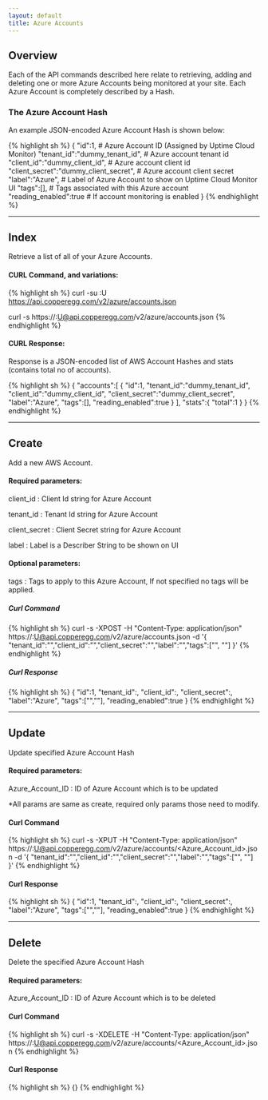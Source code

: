 ```yaml
---
layout: default
title: Azure Accounts
---
```


## Overview

Each of the API commands described here relate to retrieving, adding and deleting one or more Azure Accounts being monitored at your site.
Each Azure Account is completely described by a Hash.

### The Azure Account Hash

An example JSON-encoded Azure Account Hash is shown below:

{% highlight sh %}
{
    "id":1,                                      # Azure Account ID (Assigned by Uptime Cloud Monitor)
    "tenant_id":"dummy_tenant_id",               # Azure account tenant id
    "client_id":"dummy_client_id",               # Azure account client id
    "client_secret":"dummy_client_secret",       # Azure account client secret
    "label":"Azure",                             # Label of Azure Account to show on Uptime Cloud Monitor UI
    "tags":[],                                   # Tags associated with this Azure account
    "reading_enabled":true                       # If account monitoring is enabled
}
{% endhighlight %}

------

## Index

Retrieve a list of all of your Azure Accounts.

#### CURL Command, and variations:
{% highlight sh %}
curl -su <APIKEY>:U https://api.copperegg.com/v2/azure/accounts.json

curl -s https://<APIKEY>:U@api.copperegg.com/v2/azure/accounts.json
{% endhighlight %}


#### CURL Response:
Response is a JSON-encoded list of AWS Account Hashes and stats (contains total no of accounts).

{% highlight sh %}
{
    "accounts":[
                   {
                       "id":1,
                       "tenant_id":"dummy_tenant_id",
                       "client_id":"dummy_client_id",
                       "client_secret":"dummy_client_secret",
                       "label":"Azure",
                       "tags":[],
                       "reading_enabled":true
                   }
               ],
    "stats":{
                "total":1
            }
}
{% endhighlight %}

------

## Create

Add a new AWS Account.

#### Required parameters:

client_id
: Client Id string for Azure Account

tenant_id
: Tenant Id string for Azure Account

client_secret
: Client Secret string for Azure Account

label
: Label is a Describer String to be shown on UI

#### Optional parameters:

tags
: Tags to apply to this Azure Account, If not specified no tags will be applied.

##### Curl Command
{% highlight sh %}
curl -s -XPOST -H "Content-Type: application/json" https://<APIKEY>:U@api.copperegg.com/v2/azure/accounts.json -d '{ "tenant_id":"<Tenant ID>","client_id":"<Client ID>","client_secret":"<Client Secret>","label":"<LABEL>","tags":["<tag1>", "<tag2>"] }'
{% endhighlight %}

##### Curl Response
{% highlight sh %}
{
    "id":1,
    "tenant_id":<Tenant ID>,
    "client_id":<Client ID>,
    "client_secret":<Client Secret>,
    "label":"Azure",
    "tags":["<tag1>","<tag2>"],
    "reading_enabled":true
}
{% endhighlight %}

------

## Update
Update specified Azure Account Hash

#### Required parameters:

Azure_Account_ID
:  ID of Azure Account which is to be updated

*All params are same as create, required only params those need to modify.

#### Curl Command

{% highlight sh %}
curl -s -XPUT -H "Content-Type: application/json" https://<APIKEY>:U@api.copperegg.com/v2/azure/accounts/<Azure_Account_id>.json -d '{ "tenant_id":"<Tenant ID>","client_id":"<Client ID>","client_secret":"<Client Secret>","label":"<LABEL>","tags":["<tag1>", "<tag3>"] }'
{% endhighlight %}

#### Curl Response
{% highlight sh %}
{
    "id":1,
    "tenant_id":<Tenant ID>,
    "client_id":<Client ID>,
    "client_secret":<Client Secret>,
    "label":"Azure",
    "tags":["<tag1>","<tag3>"],
    "reading_enabled":true
}
{% endhighlight %}

------

## Delete
Delete the specified Azure Account Hash

#### Required parameters:

Azure_Account_ID
: ID of Azure Account which is to be deleted

#### Curl Command

{% highlight sh %}
curl -s -XDELETE -H "Content-Type: application/json" https://<APIKEY>:U@api.copperegg.com/v2/azure/accounts/<Azure_Account_id>.json
{% endhighlight %}

#### Curl Response

{% highlight sh %}
{}
{% endhighlight %}
